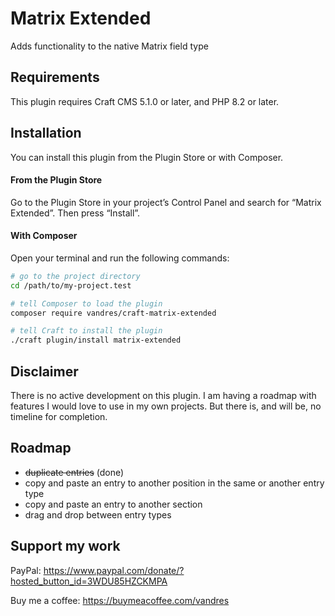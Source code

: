 # Matrix Extended

Adds functionality to the native Matrix field type

## Requirements

This plugin requires Craft CMS 5.1.0 or later, and PHP 8.2 or later.

## Installation

You can install this plugin from the Plugin Store or with Composer.

#### From the Plugin Store

Go to the Plugin Store in your project’s Control Panel and search for “Matrix Extended”. Then press “Install”.

#### With Composer

Open your terminal and run the following commands:

```bash
# go to the project directory
cd /path/to/my-project.test

# tell Composer to load the plugin
composer require vandres/craft-matrix-extended

# tell Craft to install the plugin
./craft plugin/install matrix-extended
```

## Disclaimer

There is no active development on this plugin. I am having a roadmap with features I would love to use in my own projects. 
But there is, and will be, no timeline for completion.

## Roadmap

- ~~duplicate entries~~ (done)
- copy and paste an entry to another position in the same or another entry type
- copy and paste an entry to another section
- drag and drop between entry types

## Support my work

PayPal: https://www.paypal.com/donate/?hosted_button_id=3WDU85HZCKMPA

Buy me a coffee: https://buymeacoffee.com/vandres
